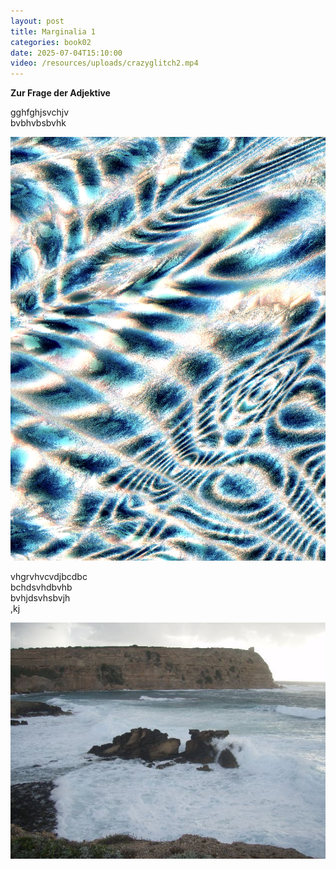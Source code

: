 ```yaml
---
layout: post
title: Marginalia 1
categories: book02
date: 2025-07-04T15:10:00
video: /resources/uploads/crazyglitch2.mp4
---
```

**Zur Frage der Adjektive**

gghfghjsvchjv\
bvbhvbsbvhk

![](/resources/uploads/screenshot-2025-06-19-at-13.55.37.png)

vhgrvhvcvdjbcdbc\
bchdsvhdbvhb\
bvhjdsvhsbvjh\
,kj

![Sa Mesa](/resources/uploads/sa-mesa-onde3.jpg "Sa Mesa")
